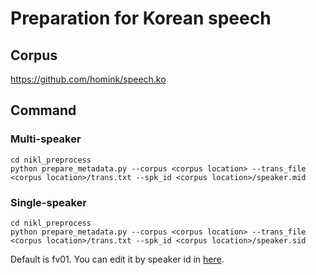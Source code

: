 # Preparation for Korean speech

## Corpus
https://github.com/homink/speech.ko

## Command

### Multi-speaker
```
cd nikl_preprocess
python prepare_metadata.py --corpus <corpus location> --trans_file <corpus location>/trans.txt --spk_id <corpus location>/speaker.mid
```
### Single-speaker
```
cd nikl_preprocess
python prepare_metadata.py --corpus <corpus location> --trans_file <corpus location>/trans.txt --spk_id <corpus location>/speaker.sid
```

Default is fv01. You can edit it by speaker id in [here](https://github.com/homink/speech.ko).
